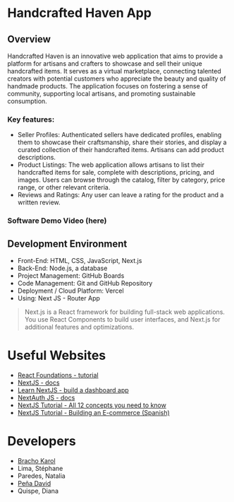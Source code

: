 # Handcrafted Haven App
## Overview

Handcrafted Haven is an innovative web application that aims to provide a platform for artisans and crafters to showcase and sell their unique handcrafted items. It serves as a virtual marketplace, connecting talented creators with potential customers who appreciate the beauty and quality of handmade products. The application focuses on fostering a sense of community, supporting local artisans, and promoting sustainable consumption.

### Key features:
- Seller Profiles: Authenticated sellers have dedicated profiles, enabling them to showcase their craftsmanship, share their stories, and display a curated collection of their handcrafted items. Artisans can add product descriptions.
- Product Listings: The web application allows artisans to list their handcrafted items for sale, complete with descriptions, pricing, and images.
Users can browse through the catalog, filter by category, price range, or other relevant criteria.
- Reviews and Ratings: Any user can leave a rating for the product and a written review.

### Software Demo Video (here)

## Development Environment

- Front-End: HTML, CSS, JavaScript, Next.js
- Back-End: Node.js, a database
- Project Management: GitHub Boards
- Code Management: Git and GitHub Repository
- Deployment / Cloud Platform: Vercel
- Using: Next JS - Router App

> Next.js is a React framework for building full-stack web applications. You use React Components to build user interfaces, and Next.js for additional features and optimizations.

# Useful Websites
- [React Foundations - tutorial](https://nextjs.org/learn/react-foundations)
- [NextJS - docs](https://nextjs.org/docs)
- [Learn NextJS - build a dashboard app](https://nextjs.org/learn/dashboard-app)
- [NextAuth JS - docs](https://next-auth.js.org/)
- [NextJS Tutorial - All 12 concepts you need to know](https://www.youtube.com/watch?v=vwSlYG7hFk0)
- [NextJS Tutorial - Building an E-commerce (Spanish)](https://www.youtube.com/watch?v=oHRScyU-ffg&list=PLCKuOXG0bPi3y7tz8Hq6itoi1vhPf6eVG)


# Developers
- [Bracho Karol](https://www.linkedin.com/in/karolbrachoyanez/)
- Lima, Stéphane
- Paredes, Natalia
- [Peña David](https://www.linkedin.com/in/david-pe%C3%B1a-andrade/)
- Quispe, Diana
